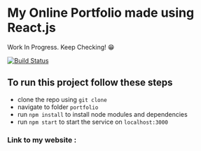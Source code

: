 # My Online Portfolio made using React.js

Work In Progress. Keep Checking! 😁

[![Build Status](https://img.shields.io/github/workflow/status/nihalmishra/portfolio/continuous-deployment?style=for-the-badge)](https://github.com/nihalmishra/portfolio/actions?query=workflow%3Acontinuous-deployment)

## To run this project follow these steps

- clone the repo using `git clone`
- navigate to folder `portfolio`
- run `npm install` to install node modules and dependencies
- run `npm start` to start the service on `localhost:3000`

### Link to my website :
